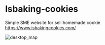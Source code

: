 # Isbaking-cookies
Simple SME website for sell homemade cookie
https://www.isbakingcookies.com/

![desktop_map](https://res.cloudinary.com/dbzxmgk2h/image/upload/v1541670991/isbankingcookies.jpg)
